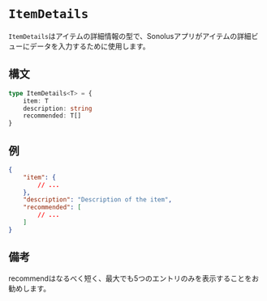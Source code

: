 # `ItemDetails`

`ItemDetails`はアイテムの詳細情報の型で、Sonolusアプリがアイテムの詳細ビューにデータを入力するために使用します。

## 構文

```ts
type ItemDetails<T> = {
    item: T
    description: string
    recommended: T[]
}
```

## 例

```json
{
    "item": {
        // ...
    },
    "description": "Description of the item",
    "recommended": [
        // ...
    ]
}
```

## 備考

recommendはなるべく短く、最大でも5つのエントリのみを表示することをお勧めします。
